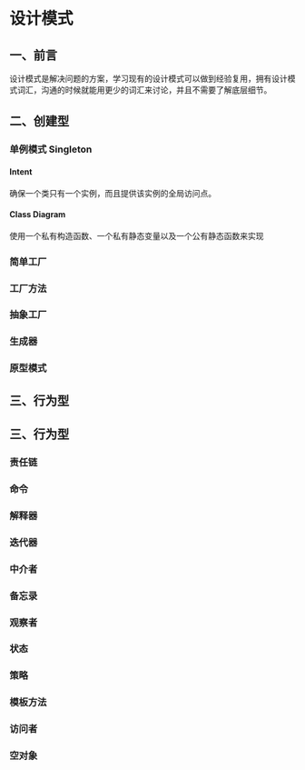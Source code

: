 # 设计模式

## 一、前言

设计模式是解决问题的方案，学习现有的设计模式可以做到经验复用，拥有设计模式词汇，沟通的时候就能用更少的词汇来讨论，并且不需要了解底层细节。

## 二、创建型

### 单例模式 Singleton

#### Intent

确保一个类只有一个实例，而且提供该实例的全局访问点。

#### Class Diagram

使用一个私有构造函数、一个私有静态变量以及一个公有静态函数来实现



### 简单工厂

### 工厂方法

### 抽象工厂

### 生成器

### 原型模式

## 三、行为型

## 三、行为型

### 责任链

### 命令

### 解释器

### 迭代器

### 中介者

### 备忘录

### 观察者

### 状态

### 策略

### 模板方法

### 访问者

### 空对象
